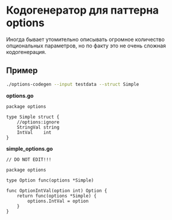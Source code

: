 # Кодогенератор для паттерна options

Иногда бывает утомительно описывать огромное количество опциональных параметров,
но по факту это не очень сложная кодогенерация.

## Пример

``` bash
./options-codegen --input testdata --struct Simple
```

**options.go**

``` golang
package options

type Simple struct {
    //options:ignore
    StringVal string
    IntVal    int
}
```

**simple_options.go**

``` golang
// DO NOT EDIT!!!

package options

type Option func(options *Simple)

func OptionIntVal(option int) Option {
    return func(options *Simple) {
        options.IntVal = option
    }
}
```
